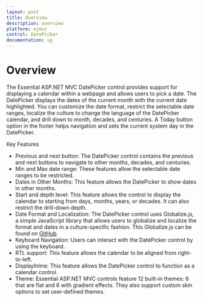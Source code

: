 ```yaml
---
layout: post
title: Overview
description: overview
platform: ejmvc
control: DatePicker
documentation: ug
---
```


# Overview

The Essential ASP.NET MVC DatePicker control provides support for displaying a calendar within a webpage and allows users to pick a date. The DatePicker displays the dates of the current month with the current date highlighted. You can customize the date format, restrict the selectable date ranges, localize the culture to change the language of the DatePicker calendar, and drill down to month, decades, and centuries. A Today button option in the footer helps navigation and sets the current system day in the DatePicker.

Key Features

* Previous and next button: The DatePicker control contains the previous and next buttons to navigate to other months, decades, and centuries.
* Min and Max date range: These features allow the selectable date ranges to be restricted.
* Dates in Other Months: This feature allows the DatePicker to show dates in other months.
* Start and depth level: This feature allows the control to display the calendar to starting from days, months, years, or decades. It can also restrict the drill-down depth. 
* Date Format and Localization: The DatePicker control uses Globalize.js, a simple JavaScript library that allows users to globalize and localize the format and dates in a culture-specific fashion. This Globalize.js can be found on [GitHub](https://github.com/jquery/globalize). 
* Keyboard Navigation: Users can interact with the DatePicker control by using the keyboard. 
* RTL support: This feature allows the calendar to be aligned from right-to-left. 
* DisplayInline: This feature allows the DatePicker control to function as a calendar control.
* Theme: Essential ASP.NET MVC controls feature 12 built-in themes: 6 that are flat and 6 with gradient effects. They also support custom skin options to set user-defined themes.
